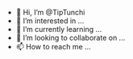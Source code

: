 - 👋 Hi, I’m @TipTunchi
- 👀 I’m interested in ...
- 🌱 I’m currently learning ...
- 💞️ I’m looking to collaborate on ...
- 📫 How to reach me ...

<!---
TipTunchi/TipTunchi is a ✨ special ✨ repository because its `README.md` (this file) appears on your GitHub profile.
You can click the Preview link to take a look at your changes.
--->
